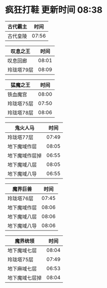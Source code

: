 # 疯狂打鞋 更新时间 08:38

| 古代霸主   | 时间    |
|--------|-------|
| 古代皇陵 | 07:56 |

| 叹息之王   | 时间    |
|--------|-------|
| 叹息回廊 | 08:01 |
| 玲珑塔79层 | 08:09 |

| 猛魔之王   | 时间    |
|--------|-------|
| 铁血魔宫 | 08:00 |
| 玲珑塔75层 | 07:50 |
| 玲珑塔78层 | 08:06 |

| 鬼火人马   | 时间    |
|--------|-------|
| 玲珑塔77层 | 07:49 |
| 地下魔域作层 | 08:05 |
| 地下魔域作层掉 | 06:55 |
| 地下魔域八层 | 08:05 |
| 地下魔域八导 | 06:55 |

| 魔界巨兽   | 时间    |
|--------|-------|
| 玲珑塔76层 | 07:45 |
| 地下魔域作层 | 08:06 |
| 地下魔域八层 | 08:06 |
| 地下魔域八导 | 08:06 |

| 魔界统领   | 时间    |
|--------|-------|
| 地下魔域七层 | 08:04 |
| 玲珑塔75层 | 07:49 |
| 地下麻域七层 | 06:53 |
| 地下魔域七层掉 | 08:04 |
